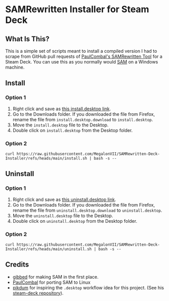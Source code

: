 # SAMRewritten Installer for Steam Deck

## What Is This?

This is a simple set of scripts meant to install a compiled version I had to scrape from GitHub pull requests of [PaulCombal\'s SAMRewritten Tool](https://github.com/PaulCombal/SamRewritten) for a Steam Deck. You can use this as you normally would [SAM](https://github.com/gibbed/SteamAchievementManager) on a Windows machine. 

## Install

### Option 1

1. Right click and save as [this install.desktop link](https://raw.githubusercontent.com/MegalonVII/SAMRewritten-Deck-Installer/refs/heads/main/install.desktop).
2. Go to the Downloads folder. If you downloaded the file from Firefox, rename the file from `install.desktop.download` to `install.desktop`.
3. Move the `install.desktop` file to the Desktop.
4. Double click on `install.desktop` from the Desktop folder.

### Option 2

`curl https://raw.githubusercontent.com/MegalonVII/SAMRewritten-Deck-Installer/refs/heads/main/install.sh | bash -s --`

## Uninstall

### Option 1

1. Right click and save as [this uninstall.desktop link](https://raw.githubusercontent.com/MegalonVII/SAMRewritten-Deck-Installer/refs/heads/main/uninstall.desktop).
2. Go to the Downloads folder. If you downloaded the file from Firefox, rename the file from `uninstall.desktop.download` to `uninstall.desktop`.
3. Move the `uninstall.desktop` file to the Desktop.
4. Double click on `uninstall.desktop` from the Desktop folder.

### Option 2

`curl https://raw.githubusercontent.com/MegalonVII/SAMRewritten-Deck-Installer/refs/heads/main/uninstall.sh | bash -s --`

## Credits

- [gibbed](https://github.com/gibbed/) for making SAM in the first place.
- [PaulCombal](https://github.com/PaulCombal/) for porting SAM to Linux
- [pikdum](https://github.com/pikdum/) for inspiring the `.desktop` workflow idea for this project. (See his [steam-deck repository](https://github.com/pikdum/steam-deck/)).